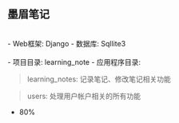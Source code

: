 墨眉笔记
---
<br>
- Web框架: Django
- 数据库: Sqllite3
<br>
<br>
- 项目目录: learning_note
- 应用程序目录:

> learning_notes: 记录笔记、修改笔记相关功能

> users: 处理用户帐户相关的所有功能

- 80%
